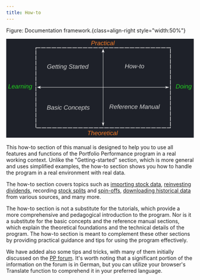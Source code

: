 ```yaml
---
title: How-to
---
```



Figure: Documentation framework.{class=align-right style="width:50%"}

![](../images/documentation-framework.svg)


This how-to section of this manual is designed to help you to use all features and functions of the Portfolio Performance program in a real working context.  Unlike the "Getting-started" section, which is more general and uses simplified examples, the how-to section shows you how to handle the program in a real environment with real data.

The how-to section covers topics such as [importing stock data](../reference/file/import.md), [reinvesting dividends](./reinvesting-dividends.md), recording [stock splits](./recording-stock-split.md) and [spin-offs](./recording-spin-off.md), [downloading historical data](./downloading-historical-prices/index.md) from various sources, and many more.

The how-to section is not a substitute for the tutorials, which provide a more comprehensive and pedagogical introduction to the program. Nor is it a substitute for the basic concepts and the reference manual sections, which explain the theoretical foundations and the technical details of the program. The how-to section is meant to complement these other sections by providing practical guidance and tips for using the program effectively.


We have added also some tips and tricks, with many of them initially discussed on the [PP forum](https://forum.portfolio-performance.info). It's worth noting that a significant portion of the information on the forum is in German, but you can utilize your browser's Translate function to comprehend it in your preferred language.

